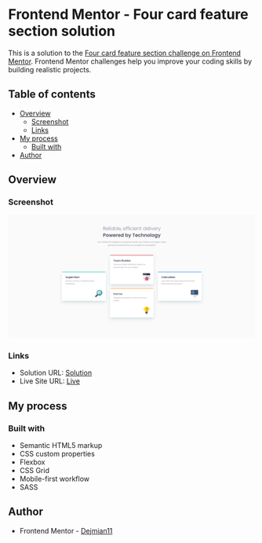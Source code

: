 # Frontend Mentor - Four card feature section solution

This is a solution to the [Four card feature section challenge on Frontend Mentor](https://www.frontendmentor.io/challenges/four-card-feature-section-weK1eFYK). Frontend Mentor challenges help you improve your coding skills by building realistic projects. 

## Table of contents

- [Overview](#overview)
  - [Screenshot](#screenshot)
  - [Links](#links)
- [My process](#my-process)
  - [Built with](#built-with)
- [Author](#author)

## Overview

### Screenshot

![](https://github.com/Dejmian11/9-Four-card-feature-section/blob/master/images/design/Screenshot%20-%20Frontend%20Mentor%20Four%20card%20feature%20section.png)

### Links

- Solution URL: [Solution](https://www.frontendmentor.io/solutions/four-card-feature-section-build-with-sass-ezhHY8yMdJ)
- Live Site URL: [Live](https://velvety-douhua-016a29.netlify.app/)

## My process

### Built with

- Semantic HTML5 markup
- CSS custom properties
- Flexbox
- CSS Grid
- Mobile-first workflow
- SASS

## Author

- Frontend Mentor - [Dejmian11](https://www.frontendmentor.io/profile/Dejmian11)

